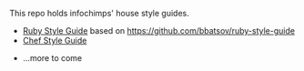 This repo holds infochimps' house style guides.

* [Ruby Style Guide](ruby-style-guide.md) based on https://github.com/bbatsov/ruby-style-guide
* [Chef Style Guide](https://github.com/infochimps-labs/ironfan/wiki/style_guide)
<!-- * [Ruby on Rails Style Guide](https://github.com/bbatsov/rails-style-guide) -->
* ...more to come